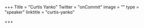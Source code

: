 +++
Title = "Curtis Yanko"
Twitter = "onCommit"
image = ""
type = "speaker"
linktitle = "curtis-yanko"

+++


